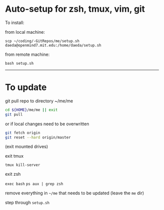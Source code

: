 # Auto-setup for zsh, tmux, vim, git

To install:

from local machine:

`scp ~/coding/-GitRepos/me/setup.sh daeda@openmind7.mit.edu:/home/daeda/setup.sh`

from remote machine:

`bash setup.sh`



---



# To update



git pull repo to directory ~/me/me

```sh
cd ${HOME}/me/me || exit
git pull
```

or if local changes need to be overwritten
```sh
git fetch origin
git reset --hard origin/master
```



(exit mounted drives)

exit tmux

`tmux kill-server`

exit zsh

`exec bash`
`ps aux | grep zsh`

remove everything in `~/me` that needs to be updated (leave the `me` dir)

step through `setup.sh`
